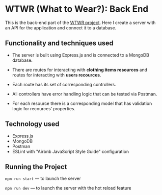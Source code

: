 # WTWR (What to Wear?): Back End

This is the back-end part of the [WTWR project](https://github.com/Dayana-Pugachov/se_project_react).
Here I create a server with an API for the application and connect it to a database.

## Functionality and techniques used

- The server is built using Express.js and is connected to a MongoDB database.

- There are routes for interacting with **clothing items resources** and routes for interacting with **users recources**.

- Each route has its set of corresponding controllers.

- All controllers have error handling logic that can be tested via Postman.

- For each resource there is a corresponding model that has validation logic for recources' properties.

## Technology used

- Express.js
- MongoDB
- Postman
- ESLint with "Airbnb JavaScript Style Guide" configuration

## Running the Project

`npm run start` — to launch the server

`npm run dev` — to launch the server with the hot reload feature
